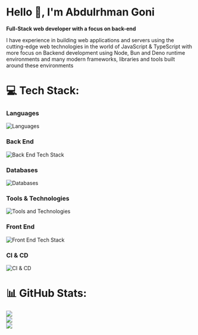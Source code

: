 # Hello 👋, I'm Abdulrhman Goni

**Full-Stack web developer with a focus on back-end** <br>

I have experience in building web applications and servers using the
cutting-edge web technologies in the world of JavaScript & TypeScript with more
focus on Backend development using Node, Bun and Deno runtime environments and
many modern frameworks, libraries and tools built around these environments

# 💻 Tech Stack:

### **Languages**

![Languages](https://go-skill-icons.vercel.app/api/icons?i=javascript,ts&theme=dark)

### **Back End**

![Back End Tech Stack](https://go-skill-icons.vercel.app/api/icons?i=nodejs,bun,deno,nestjs,express,hono&theme=dark)

### **Databases**

![Databases](https://go-skill-icons.vercel.app/api/icons?i=mongodb,postgresql,redis,qdrant&theme=dark)

### **Tools & Technologies**

![Tools and Technologies](https://go-skill-icons.vercel.app/api/icons?i=docker,nginx,git,jest,gql,ollama&theme=dark)

### **Front End**

![Front End Tech Stack](https://go-skill-icons.vercel.app/api/icons?i=react,nextjs,tailwind,bootstrap,mui,redux,svelte,rollupjs,vite,skeletonui,shadcn&theme=dark)

### **CI & CD**

![CI & CD](https://go-skill-icons.vercel.app/api/icons?i=githubactions&theme=dark)

# 📊 GitHub Stats:

![](https://github-readme-streak-stats.herokuapp.com/?user=AbdulrhmanGoni&theme=dark&hide_border=false)<br/>
![](https://github-readme-stats.vercel.app/api?username=AbdulrhmanGoni&theme=dark&hide_border=false&include_all_commits=true&count_private=true)<br/>
![](https://github-readme-stats.vercel.app/api/top-langs/?username=AbdulrhmanGoni&theme=dark&hide_border=false&include_all_commits=true&count_private=true&layout=compact)
